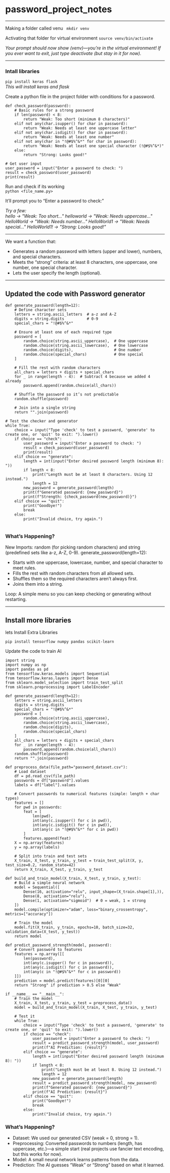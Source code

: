 # password_project_notes 
---

Making a folder called venu
``` mkdir venv```

Activating that folder for virtual environment 
```source venv/bin/activate``` 

*Your prompt should now show (venv)—you’re in the virtual environment!
If you ever want to exit, just type deactivate (but stay in it for now).*

---

### Intall libraries
```pip install keras flask```  
*This will install keras and flask*

Create a python file in the project folder with conditions for a password. 
```
def check_password(password):
    # Basic rules for a strong password
    if len(password) < 8:
        return "Weak: Too short (minimum 8 characters)"
    elif not any(char.isupper() for char in password):
        return "Weak: Needs at least one uppercase letter"
    elif not any(char.isdigit() for char in password):
        return "Weak: Needs at least one number"
    elif not any(char in "!@#$%^&*" for char in password):
        return "Weak: Needs at least one special character (!@#$%^&*)"
    else:
        return "Strong: Looks good!"

# Get user input
user_password = input("Enter a password to check: ")
result = check_password(user_password)
print(result)
```
Run and check if its working    
```python <file_name.py>```

It’ll prompt you to “Enter a password to check:”

*Try a few:  
hello → "Weak: Too short..."
helloworld → "Weak: Needs uppercase..."
HelloWorld → "Weak: Needs number..."
HelloWorld1 → "Weak: Needs special..."
HelloWorld1! → "Strong: Looks good!"*


---
    

We want a function that:

* Generates a random password with letters (upper and lower), numbers, and special characters.
* Meets the “strong” criteria: at least 8 characters, one uppercase, one number, one special character.
* Lets the user specify the length (optional).

---

## Updated the code with Password generator

```
def generate_password(length=12):
    # Define character sets
    letters = string.ascii_letters  # a-z and A-Z
    digits = string.digits          # 0-9
    special_chars = "!@#$%^&*"
    
    # Ensure at least one of each required type
    password = [
        random.choice(string.ascii_uppercase),  # One uppercase
        random.choice(string.ascii_lowercase),  # One lowercase
        random.choice(digits),                  # One number
        random.choice(special_chars)            # One special
    ]
    
    # Fill the rest with random characters
    all_chars = letters + digits + special_chars
    for _ in range(length - 4):  # Subtract 4 because we added 4 already
        password.append(random.choice(all_chars))
    
    # Shuffle the password so it’s not predictable
    random.shuffle(password)
    
    # Join into a single string
    return "".join(password)

# Test the checker and generator
while True:
    choice = input("Type 'check' to test a password, 'generate' to create one, or 'quit' to exit: ").lower()
    if choice == "check":
        user_password = input("Enter a password to check: ")
        result = check_password(user_password)
        print(result)
    elif choice == "generate":
        length = int(input("Enter desired password length (minimum 8): "))
        if length < 8:
            print("Length must be at least 8 characters. Using 12 instead.")
            length = 12
        new_password = generate_password(length)
        print(f"Generated password: {new_password}")
        print(f"Strength: {check_password(new_password)}")
    elif choice == "quit":
        print("Goodbye!")
        break
    else:
        print("Invalid choice, try again.")
        
```
### What’s Happening?
New Imports: random (for picking random characters) and string (predefined sets like a-z, A-Z, 0-9).
generate_password(length=12):  

* Starts with one uppercase, lowercase, number, and special character to meet rules.  
* Fills the rest with random characters from all allowed sets.  
* Shuffles them so the required characters aren’t always first.
* Joins them into a string.  

Loop: A simple menu so you can keep checking or generating without restarting.

---

## Install more libraries

lets Install Extra Libraries   

```pip install tensorflow numpy pandas scikit-learn```


Update the code to train AI

```import random
import string
import numpy as np
import pandas as pd
from tensorflow.keras.models import Sequential
from tensorflow.keras.layers import Dense
from sklearn.model_selection import train_test_split
from sklearn.preprocessing import LabelEncoder

def generate_password(length=12):
    letters = string.ascii_letters
    digits = string.digits
    special_chars = "!@#$%^&*"
    password = [
        random.choice(string.ascii_uppercase),
        random.choice(string.ascii_lowercase),
        random.choice(digits),
        random.choice(special_chars)
    ]
    all_chars = letters + digits + special_chars
    for _ in range(length - 4):
        password.append(random.choice(all_chars))
    random.shuffle(password)
    return "".join(password)

def preprocess_data(file_path="password_dataset.csv"):
    # Load dataset
    df = pd.read_csv(file_path)
    passwords = df["password"].values
    labels = df["label"].values

    # Convert passwords to numerical features (simple: length + char types)
    features = []
    for pwd in passwords:
        feat = [
            len(pwd),
            int(any(c.isupper() for c in pwd)),
            int(any(c.isdigit() for c in pwd)),
            int(any(c in "!@#$%^&*" for c in pwd))
        ]
        features.append(feat)
    X = np.array(features)
    y = np.array(labels)

    # Split into train and test sets
    X_train, X_test, y_train, y_test = train_test_split(X, y, test_size=0.2, random_state=42)
    return X_train, X_test, y_train, y_test

def build_and_train_model(X_train, X_test, y_train, y_test):
    # Build a simple neural network
    model = Sequential([
        Dense(16, activation="relu", input_shape=(X_train.shape[1],)),
        Dense(8, activation="relu"),
        Dense(1, activation="sigmoid")  # 0 = weak, 1 = strong
    ])
    model.compile(optimizer="adam", loss="binary_crossentropy", metrics=["accuracy"])

    # Train the model
    model.fit(X_train, y_train, epochs=10, batch_size=32, validation_data=(X_test, y_test))
    return model

def predict_password_strength(model, password):
    # Convert password to features
    features = np.array([[
        len(password),
        int(any(c.isupper() for c in password)),
        int(any(c.isdigit() for c in password)),
        int(any(c in "!@#$%^&*" for c in password))
    ]])
    prediction = model.predict(features)[0][0]
    return "Strong" if prediction > 0.5 else "Weak"

if __name__ == "__main__":
    # Train the model
    X_train, X_test, y_train, y_test = preprocess_data()
    model = build_and_train_model(X_train, X_test, y_train, y_test)

    # Test it
    while True:
        choice = input("Type 'check' to test a password, 'generate' to create one, or 'quit' to exit: ").lower()
        if choice == "check":
            user_password = input("Enter a password to check: ")
            result = predict_password_strength(model, user_password)
            print(f"AI Prediction: {result}")
        elif choice == "generate":
            length = int(input("Enter desired password length (minimum 8): "))
            if length < 8:
                print("Length must be at least 8. Using 12 instead.")
                length = 12
            new_password = generate_password(length)
            result = predict_password_strength(model, new_password)
            print(f"Generated password: {new_password}")
            print(f"AI Prediction: {result}")
        elif choice == "quit":
            print("Goodbye!")
            break
        else:
            print("Invalid choice, try again.")

```
### What’s Happening?
* Dataset: We used our generated CSV (weak = 0, strong = 1).
* Preprocessing: Converted passwords to numbers (length, has uppercase, etc.)—a simple start (real projects use fancier text encoding, but this works for now).
* Model: A small neural network learns patterns from the data.
* Prediction: The AI guesses “Weak” or “Strong” based on what it learned.